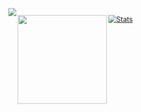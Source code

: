 <!--
**carrascomj/carrascomj** is a ✨ _special_ ✨ repository because its `README.md` (this file) appears on your GitHub profile.

Here are some ideas to get you started:

- 🔭 I’m currently working on ...
- 🌱 I’m currently learning ...
- 👯 I’m looking to collaborate on ...
- 🤔 I’m looking for help with ...
- 💬 Ask me about ...
- 📫 How to reach me: ...
- 😄 Pronouns: ...
- ⚡ Fun fact: ...
-->


<a href="https://github.com/carrascomj">
  <img align="left" src="https://github-readme-stats.vercel.app/api/top-langs/?username=carrascomj&hide=jupyter+notebook,html&langs_count=6&layout=compact" />
</a>
<p>
  <img align="left" height="180px" src="https://media.giphy.com/media/ZY1sdagqPOpbIKP5L5/giphy.gif" />
</p>


<!--[![Top Langs](https://github-readme-stats.vercel.app/api/top-langs/?username=carrascomj&hide=jupyter+notebook,html&langs_count=6&layout=compact)](https://github.com/anuraghazra/github-readme-stats)-->
[![Stats](https://github-readme-stats.vercel.app/api?username=carrascomj&show_icons=true)](https://github.com/carrascomj)
